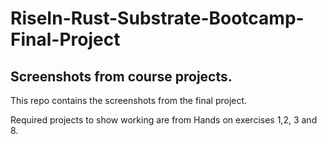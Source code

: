 # RiseIn-Rust-Substrate-Bootcamp-Final-Project

## Screenshots from course projects.
This repo contains the screenshots from the final project.

Required projects to show working are from Hands on exercises 1,2, 3 and 8.
